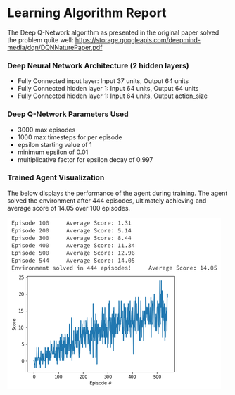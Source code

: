 # Learning Algorithm Report
The Deep Q-Network algorithm as presented in the original paper solved the problem quite well: https://storage.googleapis.com/deepmind-media/dqn/DQNNaturePaper.pdf

### Deep Neural Network Architecture (2 hidden layers)
* Fully Connected input layer: Input 37 units, Output 64 units
* Fully Connected hidden layer 1: Input 64 units, Output 64 units
* Fully Connected hidden layer 1: Input 64 units, Output action_size

### Deep Q-Network Parameters Used
* 3000 max episodes
* 1000 max timesteps for per episode
* epsilon starting value of 1
* minimum epsilon of 0.01
* multiplicative factor for epsilon decay of 0.997

### Trained Agent Visualization
The below displays the performance of the agent during training. The agent solved the environment after 444 episodes, ultimately achieving and average score of 14.05 over 100 episodes.

![results](trained_agent.png)

